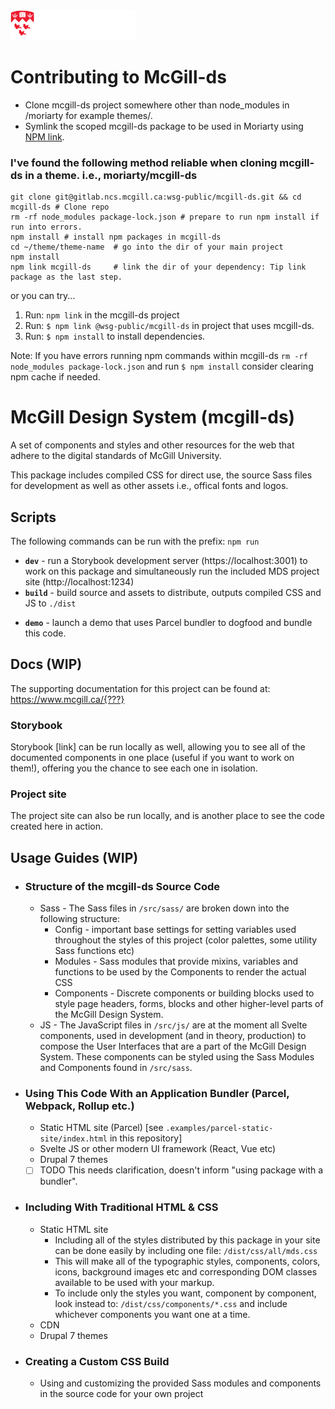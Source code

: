 <img src="./src/sass/assets/mcgill-logo-red-reverse-XL-header.svg" width="200">

# Contributing to McGill-ds
 * Clone mcgill-ds project somewhere other than node_modules in /moriarty for example themes/.
 * Symlink the scoped mcgill-ds package to be used in Moriarty using [NPM link](https://docs.npmjs.com/cli/link).

### I've found the following method reliable when cloning mcgill-ds in a theme. i.e., moriarty/mcgill-ds
```
git clone git@gitlab.ncs.mcgill.ca:wsg-public/mcgill-ds.git && cd mcgill-ds # Clone repo
rm -rf node_modules package-lock.json # prepare to run npm install if run into errors.
npm install # install npm packages in mcgill-ds
cd ~/theme/theme-name  # go into the dir of your main project
npm install
npm link mcgill-ds     # link the dir of your dependency: Tip link package as the last step.
```
or you can try...

 1. Run: `npm link` in the mcgill-ds project
 2. Run: `$ npm link @wsg-public/mcgill-ds` in project that uses mcgill-ds.
 3. Run: `$ npm install` to install dependencies.

 Note: If you have errors running npm commands within mcgill-ds
 `rm -rf node_modules package-lock.json` and run `$ npm install` consider clearing npm cache if needed.

# McGill Design System (mcgill-ds)

A set of components and styles and other resources for the web that adhere to the digital standards of McGill University.


This package includes compiled CSS for direct use, the source Sass files for development as well as other assets i.e., offical fonts and logos.

 <!-- 1. Clone, then run: `npm install`.
 1. To develop this package with Storybook and to see the documentation: `npm run dev`.
 1. To build the source and assets for distribution: `npm run build`.
 1. To launch a demo that uses Parcel bundler: `npm run demo`. Go to `http://localhost:1234` -->


 ## Scripts
 The following commands can be run with the prefix: `npm run `
 * **`dev`** - run a Storybook development server (https://localhost:3001) to work on this package and simultaneously run the included MDS project site (http://localhost:1234)
 * **`build`** - build source and assets to distribute, outputs compiled CSS and JS to `./dist`
 <!-- * test (run tests) -->
 * **`demo`** - launch a demo that uses Parcel bundler to dogfood and bundle this code.
 <!-- * deploy (build source and distribute to a remote server for hosting) -->

## Docs (WIP)
The supporting documentation for this project can be found at: https://www.mcgill.ca/{???}
### Storybook
Storybook [link] can be run locally as well, allowing you to see all of the documented components in one place (useful if you want to work on them!), offering you the chance to see each one in isolation.
### Project site
The project site can also be run locally, and is another place to see the code created here in action.

 ## Usage Guides (WIP)
  * ### Structure of the mcgill-ds Source Code
    * Sass - The Sass files in `/src/sass/` are broken down into the following structure:
      * Config - important base settings for setting variables used throughout the styles of this project (color palettes, some utility Sass functions etc)
      * Modules - Sass modules that provide mixins, variables and functions to be used by the Components to render the actual CSS
      * Components - Discrete components or building blocks used to style page headers, forms, blocks and other higher-level parts of the McGill Design System.
    * JS - The JavaScript files in `/src/js/` are at the moment all Svelte components, used in development (and in theory, production) to compose the User Interfaces that are a part of the McGill Design System. These components can be styled using the Sass Modules and Components found in `/src/sass`.
  * ### Using This Code With an Application Bundler (Parcel, Webpack, Rollup etc.)
    * Static HTML site (Parcel) [see `.examples/parcel-static-site/index.html` in this repository]
    * Svelte JS or other modern UI framework (React, Vue etc)
    * Drupal 7 themes
    - [ ] TODO This needs clarification, doesn't inform "using package with a bundler".
  * ### Including With Traditional HTML & CSS
    * Static HTML site
      * Including all of the styles distributed by this package in your site can be done easily by including one file: `/dist/css/all/mds.css`
      * This will make all of the typographic styles, components, colors, icons, background images etc and corresponding DOM classes available to be used with your markup.
      * To include only the styles you want, component by component, look instead to: `/dist/css/components/*.css` and include whichever components you want one at a time.
    * CDN
    * Drupal 7 themes
  * ### Creating a Custom CSS Build
    * Using and customizing the provided Sass modules and components in the source code for your own project
